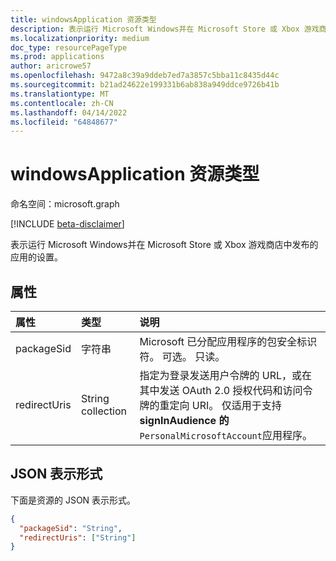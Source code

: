 ```yaml
---
title: windowsApplication 资源类型
description: 表示运行 Microsoft Windows并在 Microsoft Store 或 Xbox 游戏商店中发布的应用的设置。
ms.localizationpriority: medium
doc_type: resourcePageType
ms.prod: applications
author: aricrowe57
ms.openlocfilehash: 9472a8c39a9ddeb7ed7a3857c5bba11c8435d44c
ms.sourcegitcommit: b21ad24622e199331b6ab838a949ddce9726b41b
ms.translationtype: MT
ms.contentlocale: zh-CN
ms.lasthandoff: 04/14/2022
ms.locfileid: "64848677"
---
```

# <a name="windowsapplication-resource-type"></a>windowsApplication 资源类型

命名空间：microsoft.graph

[!INCLUDE [beta-disclaimer](../../includes/beta-disclaimer.md)]

表示运行 Microsoft Windows并在 Microsoft Store 或 Xbox 游戏商店中发布的应用的设置。

## <a name="properties"></a>属性

| 属性 | 类型 | 说明 |
|:---------|:-----|:------------|
| packageSid | 字符串 | Microsoft 已分配应用程序的包安全标识符。 可选。 只读。 |
| redirectUris | String collection | 指定为登录发送用户令牌的 URL，或在其中发送 OAuth 2.0 授权代码和访问令牌的重定向 URI。 仅适用于支持 **signInAudience 的**`PersonalMicrosoftAccount`应用程序。 |

## <a name="json-representation"></a>JSON 表示形式
下面是资源的 JSON 表示形式。

<!-- {
  "blockType": "resource",
  "optionalProperties": [

  ],
  "@odata.type": "microsoft.graph.windowsApplication"
}-->

```json
{
  "packageSid": "String",
  "redirectUris": ["String"]
}

```
